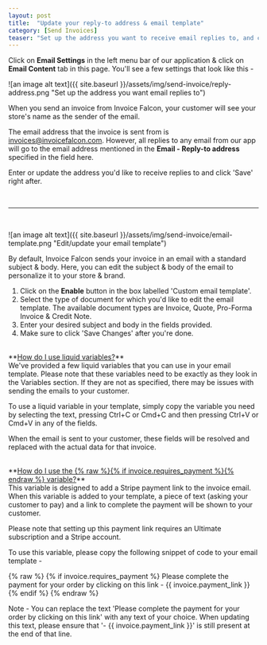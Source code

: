 ```yaml
---
layout: post
title:  "Update your reply-to address & email template"
category: [Send Invoices]
teaser: "Set up the address you want to receive email replies to, and change your email template."
---
```


Click on **Email Settings** in the left menu bar of our application & click on **Email Content** tab in this page. You'll see a few settings that look like this -

![an image alt text]({{ site.baseurl }}/assets/img/send-invoice/reply-address.png "Set up the address you want email replies to")

When you send an invoice from Invoice Falcon, your customer will see your store's name as the sender of the email.

The email address that the invoice is sent from is invoices@invoicefalcon.com. However, all replies to any email from our app will go to the email address mentioned in the **Email - Reply-to address** specified in the field here.

Enter or update the address you'd like to receive replies to and click 'Save' right after.


<br/>
<hr/>
<br/>

![an image alt text]({{ site.baseurl }}/assets/img/send-invoice/email-template.png "Edit/update your email template")

By default, Invoice Falcon sends your invoice in an email with a standard subject & body. Here, you can edit the subject & body of the email to personalize it to your store & brand.

1. Click on the **Enable** button in the box labelled 'Custom email template'.
2. Select the type of document for which you'd like to edit the email template. The available document types are Invoice, Quote, Pro-Forma Invoice & Credit Note.
3. Enter your desired subject and body in the fields provided.
4. Make sure to click 'Save Changes' after you're done.

<br/>
**<u>How do I use liquid variables?</u>**
<br/>
We've provided a few liquid variables that you can use in your email template. Please note that these variables need to be exactly as they look in the Variables section. If they are not as specified, there may be issues with sending the emails to your customer.

To use a liquid variable in your template, simply copy the variable you need by selecting the text, pressing Ctrl+C or Cmd+C and then pressing Ctrl+V or Cmd+V in any of the fields.

When the email is sent to your customer, these fields will be resolved and replaced with the actual data for that invoice.

<br/>
**<u>How do I use the {% raw %}{% if invoice.requires_payment %}{% endraw %} variable?</u>**
<br/>
This variable is designed to add a Stripe payment link to the invoice email. When this variable is added to your template, a piece of text (asking your customer to pay) and a link to complete the payment will be shown to your customer.

Please note that setting up this payment link requires an Ultimate subscription and a Stripe account.

To use this variable, please copy the following snippet of code to your email template -

{% raw %}
    {% if invoice.requires_payment %}
    Please complete the payment for your order by clicking on this link - {{ invoice.payment_link }}
    {% endif %}
{% endraw %}

Note - You can replace the text 'Please complete the payment for your order by clicking on this link' with any text of your choice. When updating this text, please ensure that '- {{ invoice.payment_link }}' is still present at the end of that line.
